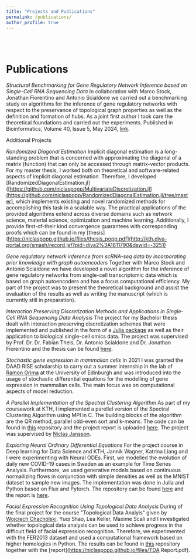 ```yaml
---
title: "Projects and Publications"
permalink: /publications/
author_profile: true
---
```

<br>
<br>


Publications
======

*Structural Benchmarking for Gene Regulatory Network Inference based on Single-Cell RNA Sequencing Data*
In collaboration with Marco Stock, Jonathan Fiorentino and Antonio Scialdone we carried out a benchmarking study on algorithms for the inference of gene regulatory networks with respect to the preservance of topological graph properties as well as the definition and formation of hubs. As a joint first author I took care the theoretical foundations and carried out the experiments. Published in Bioinformatics, Volume 40, Issue 5, May 2024, [link](https://academic.oup.com/bioinformatics/article/40/5/btae267/7646844).


Additional Projects

*Randomized Diagonal Estimation*
Implicit diagonal estimation is a long-standing problem that is concerned with approximating the diagonal of a matrix (function) that can only be accessed through matrix-vector products. For my master thesis, I worked both on theoretical and software-related aspects of implicit diagonal estimation. Therefore, I developed  [RandomizedDiagonalEstimation.jl]([https://github.com/niclaspopp/MultivariateDiscretization.jl](https://github.com/niclaspopp/RandomizedDiagonalEstimation.jl/tree/master), which implements existing and novel randomized methods for accomplishing this task in a scalable way. The practical applications of the provided algorithms extend across diverse domains such as network science, material science, optimization and machine learning. Additionally, I provide first-of-their kind convergence guarantees with corresponding proofs which can be found in my [thesis](https://niclaspopp.github.io/files/thesis_popp.pdf](http://kth.diva-portal.org/smash/record.jsf?pid=diva2%3A1811790&dswid=-3251)

*Gene regulatory network inference from scRNA-seq data by incorporating prior knowledge with graph autoencoders*
Together with Marco Stock and Antonio Scialdone we have developed a novel algorithm for the inference of gene regulatory networks from single-cell transcriptomic data which is based on graph autoencoders and has a focus computational efficiency. My part of the project was to present the theoretical background and assist the evaluation of the results as well as writing the manuscript (which is currently still in preparation).

*Interaction Preserving Discretization Methods and Applications in Single-Cell RNA Sequencing Data Analysis*
The project for my Bachelor thesis dealt with interaction preserving discretization schemes that were implemented and published in the form of a [Julia package](https://github.com/niclaspopp/MultivariateDiscretization.jl) as well as their application to biological single-cell omics data. The project was supervised by Prof. Dr. Dr. Fabian Theis, Dr. Antonio Scialdone and Dr. Jonathan Fiorentino and the thesis can be found [here](https://niclaspopp.github.io/files/thesis_popp.pdf).


*Stochastic gene expression in mammalian cells*
In 2021 I was granted the DAAD RISE scholarship to carry out a summer internship in the lab of [Ramon Grima](https://grimagroup.bio.ed.ac.uk/home) at the University of Edinburgh and was introduced into the usage of stochastic differential equations for the modelling of gene expression in mammalian cells. The main focus was on computational aspects of model reduction.

*A Parallel Implementation of the Spectral Clustering Algorithm*
As part of my coursework at KTH, I implemented a parellel version of the Spectral Clustering Algorithm using MPI in C. The building blocks of the algorithm are the QR method, parallel odd-even sort and k-means. The code can be found in [this](https://github.com/niclaspopp/SpectralClusteringMPI) repository and the project report is uploaded [here](https://niclaspopp.github.io/files/SpectralClustering_report_corrected.pdf).
The project was supervised by [Niclas Jansson](https://www.kth.se/profile/njansson).

*Exploring Neural Ordinary Differential Equations*
For the project course in Deep learning for Data Science and KTH, Jannik Wagner, Katrina Liang and I were experimenting with Neural ODEs. First, we modelled the evolution of daily new COVID-19 cases in Sweden as an example for Time Series Analysis. Furthermore, we used generative models based on continuous normailizing flows in conjunction with simple densities as well as the MNIST dataset to sample new images. The implementation was done in Julia and Python based on Flux and Pytorch. The repository can be found [here](https://github.com/jannikwagner/DD2424) and the report is [here](https://niclaspopp.github.io/files/dd2424_report.pdf).

*Facial Expression Recognition Using Topological Data Analysis*
During of the final project for the course "Topological Data Analyis" given by [Wojciech Chachólski](https://www.kth.se/profile/wojtek/). Yuqi Shao, Lea Keller, Maxime Scali and I investigated whether topological data analysis can be used to achieve progress in the difficult field of facial expression recognition. Therefore, we experimented with the FER2013 dataset and used a computational framework based on higher homologies in Python. The results can be found in [this](https://github.com/yuqish/TDA_project) repository together with the [report](https://niclaspopp.github.io/files/TDA Report.pdf).
